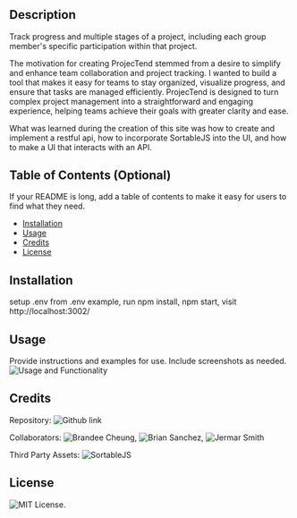 # <ProjecTend>

## Description

Track progress and multiple stages of a project, including each group member's specific participation within that project.

The motivation for creating ProjecTend stemmed from a desire to simplify and enhance team collaboration and project tracking. I wanted to build a tool that makes it easy for teams to stay organized, visualize progress, and ensure that tasks are managed efficiently. ProjecTend is designed to turn complex project management into a straightforward and engaging experience, helping teams achieve their goals with greater clarity and ease.

What was learned during the creation of this site was how to create and implement a restful api, how to incorporate SortableJS into the UI, and how to make a UI that interacts with an API.

## Table of Contents (Optional)

If your README is long, add a table of contents to make it easy for users to find what they need.

- [Installation](#installation)
- [Usage](#usage)
- [Credits](#credits)
- [License](#license)

## Installation

setup .env from .env example, run npm install, npm start, visit http://localhost:3002/

## Usage

Provide instructions and examples for use. Include screenshots as needed.
![Usage and Functionality](https://drive.google.com/file/d/1vOs5oO-9WOYsNLdrk9lSpuELiCrQdYQC/view?usp=sharing)
    

## Credits

Repository: ![Github link](https://github.com/Jermar318/ProjecTend)

Collaborators: ![Brandee Cheung](https://github.com/brandeecheung), ![Brian Sanchez](https://github.com/bds6575), ![Jermar Smith](https://github.com/Jermar318)

Third Party Assets: ![SortableJS](https://github.com/SortableJS/Sortable)

## License

![MIT License ](https://choosealicense.com/licenses/mit/).

